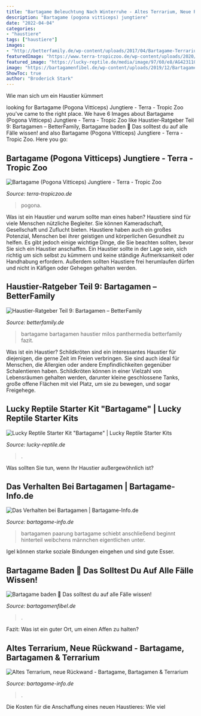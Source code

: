 ```yaml
---
title: "Bartagame Beleuchtung Nach Winterruhe - Altes Terrarium, Neue Rückwand"
description: "Bartagame (pogona vitticeps) jungtiere"
date: "2022-04-04"
categories:
- "haustiere"
tags: ["haustiere"]
images:
- "http://betterfamily.de/wp-content/uploads/2017/04/Bartagame-Terrarium-1.jpg"
featuredImage: "https://www.terra-tropiczoo.de/wp-content/uploads/2020/01/reptilien-zoofachgeschäft-2048x659.jpg"
featured_image: "https://lucky-reptile.de/media/image/97/60/e8/AG423110_4_600x600.jpg"
image: "https://bartagamenfibel.de/wp-content/uploads/2019/12/Bartagame-baden.jpeg"
ShowToc: true
author: "Broderick Stark"
---
```



Wie man sich um ein Haustier kümmert

	

		
looking for Bartagame (Pogona Vitticeps) Jungtiere - Terra - Tropic Zoo you've came to the right place. We have 6 Images about Bartagame (Pogona Vitticeps) Jungtiere - Terra - Tropic Zoo like Haustier-Ratgeber Teil 9: Bartagamen – BetterFamily, Bartagame baden 🚿 Das solltest du auf alle Fälle wissen! and also Bartagame (Pogona Vitticeps) Jungtiere - Terra - Tropic Zoo. Here you go:
		
    
## Bartagame (Pogona Vitticeps) Jungtiere - Terra - Tropic Zoo

<img loading=lazy src="https://www.terra-tropiczoo.de/wp-content/uploads/2020/01/reptilien-zoofachgeschäft-2048x659.jpg" onerror="this.onerror=null;this.src='https://tse3.mm.bing.net/th?id=OIP.Vu6hpyzIzq3vY-inZ6Ab0gHaCY&amp;pid=15.1';" alt="Bartagame (Pogona Vitticeps) Jungtiere - Terra - Tropic Zoo">

_Source: terra-tropiczoo.de_

>pogona. 

	

Was ist ein Haustier und warum sollte man eines haben?
Haustiere sind für viele Menschen nützliche Begleiter. Sie können Kameradschaft, Gesellschaft und Zuflucht bieten. Haustiere haben auch ein großes Potenzial, Menschen bei ihrer geistigen und körperlichen Gesundheit zu helfen. Es gibt jedoch einige wichtige Dinge, die Sie beachten sollten, bevor Sie sich ein Haustier anschaffen. Ein Haustier sollte in der Lage sein, sich richtig um sich selbst zu kümmern und keine ständige Aufmerksamkeit oder Handhabung erfordern. Außerdem sollten Haustiere frei herumlaufen dürfen und nicht in Käfigen oder Gehegen gehalten werden.

    
## Haustier-Ratgeber Teil 9: Bartagamen – BetterFamily

<img loading=lazy src="http://betterfamily.de/wp-content/uploads/2017/04/Bartagame-Terrarium-1.jpg" onerror="this.onerror=null;this.src='https://tse2.mm.bing.net/th?id=OIP.aZQ2aucadaXcBC8IGyzn9wHaFj&amp;pid=15.1';" alt="Haustier-Ratgeber Teil 9: Bartagamen – BetterFamily">

_Source: betterfamily.de_

>bartagame bartagamen haustier milos panthermedia betterfamily fazit. 

	

Was ist ein Haustier?
Schildkröten sind ein interessantes Haustier für diejenigen, die gerne Zeit im Freien verbringen. Sie sind auch ideal für Menschen, die Allergien oder andere Empfindlichkeiten gegenüber Schalentieren haben. Schildkröten können in einer Vielzahl von Lebensräumen gehalten werden, darunter kleine geschlossene Tanks, große offene Flächen mit viel Platz, um sie zu bewegen, und sogar Freigehege.

    
## Lucky Reptile Starter Kit &quot;Bartagame&quot; | Lucky Reptile Starter Kits

<img loading=lazy src="https://lucky-reptile.de/media/image/97/60/e8/AG423110_4_600x600.jpg" onerror="this.onerror=null;this.src='https://tse4.mm.bing.net/th?id=OIP.IjQ29GQuh3G9OajSkejQ7QHaE5&amp;pid=15.1';" alt="Lucky Reptile Starter Kit &quot;Bartagame&quot; | Lucky Reptile Starter Kits">

_Source: lucky-reptile.de_

>. 

	

Was sollten Sie tun, wenn Ihr Haustier außergewöhnlich ist?

    
## Das Verhalten Bei Bartagamen | Bartagame-Info.de

<img loading=lazy src="https://www.bartagame-info.de/bilder/bartagamen-paarung1.jpg" onerror="this.onerror=null;this.src='https://tse2.mm.bing.net/th?id=OIP.7mHbGoiNreOO-5PEfnRaAAAAAA&amp;pid=15.1';" alt="Das Verhalten bei Bartagamen | Bartagame-Info.de">

_Source: bartagame-info.de_

>bartagamen paarung bartagame schiebt anschließend beginnt hinterteil weibchens männchen eigentlichen unter. 

	

Igel können starke soziale Bindungen eingehen und sind gute Esser.

    
## Bartagame Baden 🚿 Das Solltest Du Auf Alle Fälle Wissen!

<img loading=lazy src="https://bartagamenfibel.de/wp-content/uploads/2019/12/Bartagame-baden.jpeg" onerror="this.onerror=null;this.src='https://tse3.mm.bing.net/th?id=OIP.kdYJW-6qamawhRh55_YtQQHaEK&amp;pid=15.1';" alt="Bartagame baden 🚿 Das solltest du auf alle Fälle wissen!">

_Source: bartagamenfibel.de_

>. 

	

Fazit: Was ist ein guter Ort, um einen Affen zu halten?

    
## Altes Terrarium, Neue Rückwand - Bartagame, Bartagamen &amp; Terrarium

<img loading=lazy src="http://up.picr.de/14416205bv.jpg" onerror="this.onerror=null;this.src='https://tse1.mm.bing.net/th?id=OIP.-gSM5FR6xkSOWTfk_BoXLwHaFj&amp;pid=15.1';" alt="Altes Terrarium, neue Rückwand - Bartagame, Bartagamen &amp; Terrarium">

_Source: bartagame-info.de_

>. 

	

Die Kosten für die Anschaffung eines neuen Haustieres: Wie viel

